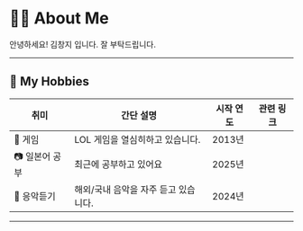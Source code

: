 # 🧑‍🎨 About Me

안녕하세요! 김창지 입니다. 
잘 부탁드립니다.

---

## 🎯 My Hobbies

| 취미 | 간단 설명 | 시작 연도 | 관련 링크 |
|------|-----------|-----------|------------|
| 🎸 게임 | LOL 게임을 열심히하고 있습니다. | 2013년 |  |
| 📷 일본어 공부 | 최근에 공부하고 있어요 | 2025년 |  |
| 🧗 응악듣기 | 해외/국내 음악을 자주 듣고 있습니다. | 2024년 |  |

---
